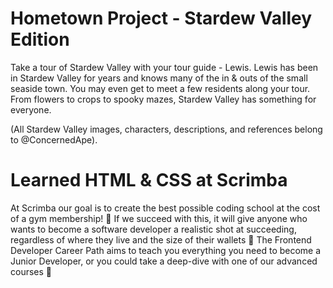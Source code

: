 # Hometown Project - Stardew Valley Edition
Take a tour of Stardew Valley with your tour guide - Lewis. Lewis has been in Stardew Valley for years and knows many of the in & outs of the small seaside town. You may even get to meet a few residents along your tour. From flowers to crops to spooky mazes, Stardew Valley has something for everyone. 

(All Stardew Valley images, characters, descriptions, and references belong to @ConcernedApe).

# Learned HTML & CSS at Scrimba
At Scrimba our goal is to create the best possible coding school at the cost of a gym membership! 💜
If we succeed with this, it will give anyone who wants to become a software developer a realistic shot at succeeding, regardless of where they live and the size of their wallets 🎉
The Frontend Developer Career Path aims to teach you everything you need to become a Junior Developer, or you could take a deep-dive with one of our advanced courses 🚀


